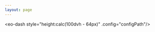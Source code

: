 ```yaml
---
layout: page
---
```


<script setup>
    import { withBase } from 'vitepress'
    const configPath = new URL("./race-config.js",import.meta.url).href
</script>

<eo-dash style="height:calc(100dvh - 64px)" .config="configPath"/>
